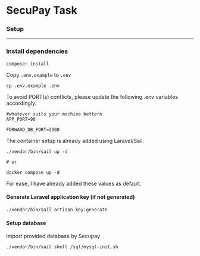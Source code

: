 # SecuPay Task

### Setup

---

### Install dependencies 

```shell
composer install
```

Copy `.env.example` to `.env`
```shell 
cp .env.example .env
```

To avoid PORT(s) conflicts, please update the following .env variables accordingly.

```shell
#whatever suits your machine bettern
APP_PORT=90

FORWARD_DB_PORT=3308
```

The container setup is already added using Laravel/Sail.

```shell
./vendor/bin/sail up -d

# or

docker compose up -d
```


For ease, I have already added these values as default.

#### Generate Laravel application key (if not generated)

```shell
./vendor/bin/sail artisan key:generate
```

#### Setup database

Import provided database by Secupay

```shell
./vendor/bin/sail shell /sql/mysql-init.sh
```
